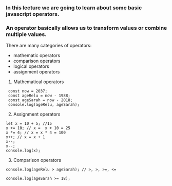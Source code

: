 ### In this lecture we are going to learn about some basic javascript operators.

### An operator basically allows us to transform values or combine multiple values.
There are many categories of operators: 
 - mathematic operators
 - comparison operators 
 - logical operators
 - assignment operators 

1. Mathematical operators
```
 const now = 2037;
 const ageRelu = now - 1988;
 const ageSarah = now - 2018;
 console.log(ageRelu, ageSarah);
```
2. Assignment operators
```
let x = 10 + 5; //15
x += 10; // x =  x + 10 = 25
x *= 4; // x = x * 4 = 100
x++; // x = x + 1
x--;
x--;
console.log(x);
```
3. Comparison operators
```
console.log(ageRelu > ageSarah); // >, >, >=, <=

console.log(ageSarah >= 18);
```